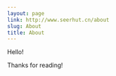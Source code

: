 ```yaml
---
layout: page
link: http://www.seerhut.cn/about
slug: About
title: About
---
```


<p class="message">
  Hello!
</p>



Thanks for reading!
